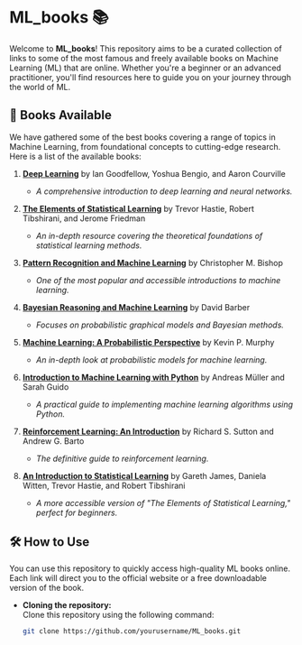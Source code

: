 # ML_books 📚

Welcome to **ML_books**! This repository aims to be a curated collection of links to some of the most famous and freely available books on Machine Learning (ML) that are online. Whether you're a beginner or an advanced practitioner, you'll find resources here to guide you on your journey through the world of ML.

## 📖 Books Available

We have gathered some of the best books covering a range of topics in Machine Learning, from foundational concepts to cutting-edge research. Here is a list of the available books:

1. **[Deep Learning](https://www.deeplearningbook.org/)** by Ian Goodfellow, Yoshua Bengio, and Aaron Courville  
   - *A comprehensive introduction to deep learning and neural networks.*
   
2. **[The Elements of Statistical Learning](https://web.stanford.edu/~hastie/ElemStatLearn/)** by Trevor Hastie, Robert Tibshirani, and Jerome Friedman  
   - *An in-depth resource covering the theoretical foundations of statistical learning methods.*

3. **[Pattern Recognition and Machine Learning](https://www.springer.com/gp/book/9780387310732)** by Christopher M. Bishop  
   - *One of the most popular and accessible introductions to machine learning.*

4. **[Bayesian Reasoning and Machine Learning](http://www.cs.ucl.ac.uk/staff/D.Barber/textbook/)** by David Barber  
   - *Focuses on probabilistic graphical models and Bayesian methods.*

5. **[Machine Learning: A Probabilistic Perspective](https://probml.github.io/pml-book/)** by Kevin P. Murphy  
   - *An in-depth look at probabilistic models for machine learning.*

6. **[Introduction to Machine Learning with Python](https://github.com/amueller/introduction_to_ml_with_python)** by Andreas Müller and Sarah Guido  
   - *A practical guide to implementing machine learning algorithms using Python.*

7. **[Reinforcement Learning: An Introduction](http://incompleteideas.net/book/the-book-2nd.html)** by Richard S. Sutton and Andrew G. Barto  
   - *The definitive guide to reinforcement learning.*

8. **[An Introduction to Statistical Learning](https://www.statlearning.com/)** by Gareth James, Daniela Witten, Trevor Hastie, and Robert Tibshirani  
   - *A more accessible version of "The Elements of Statistical Learning," perfect for beginners.*

## 🛠 How to Use

You can use this repository to quickly access high-quality ML books online. Each link will direct you to the official website or a free downloadable version of the book.

- **Cloning the repository:**  
  Clone this repository using the following command:  
  ```bash
  git clone https://github.com/yourusername/ML_books.git

